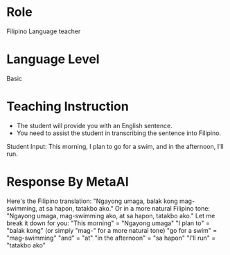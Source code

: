 # Role
Filipino Language teacher

# Language Level
Basic

# Teaching Instruction
- The student will provide you with an English sentence.
- You need to assist the student in transcribing the sentence into Filipino.

Student Input: This morning, I plan to go for a swim, and in the afternoon, I’ll run.

# Response By MetaAI
Here's the Filipino translation:
"Ngayong umaga, balak kong mag-swimming, at sa hapon, tatakbo ako."
Or in a more natural Filipino tone:
"Ngayong umaga, mag-swimming ako, at sa hapon, tatakbo ako."
Let me break it down for you:
"This morning" = "Ngayong umaga"
"I plan to" = "balak kong" (or simply "mag-" for a more natural tone)
"go for a swim" = "mag-swimming"
"and" = "at"
"in the afternoon" = "sa hapon"
"I'll run" = "tatakbo ako"